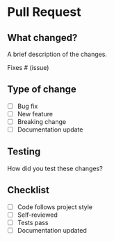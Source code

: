 # Pull Request

## What changed?

A brief description of the changes.

Fixes # (issue)

## Type of change

- [ ] Bug fix
- [ ] New feature
- [ ] Breaking change
- [ ] Documentation update

## Testing

How did you test these changes?

## Checklist

- [ ] Code follows project style
- [ ] Self-reviewed
- [ ] Tests pass
- [ ] Documentation updated

